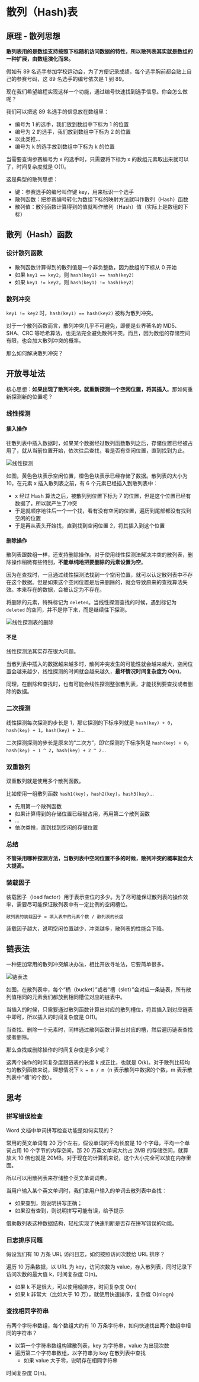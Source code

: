 # 散列（Hash)表

## 原理 - 散列思想

**散列表用的是数组支持按照下标随机访问数据的特性，所以散列表其实就是数组的一种扩展，由数组演化而来。**

假如有 89 名选手参加学校运动会，为了方便记录成绩，每个选手胸前都会贴上自己的参赛号码，这 89 名选手的编号依次是 1 到 89。

现在我们希望编程实现这样一个功能，通过编号快速找到选手信息。你会怎么做呢？

我们可以把这 89 名选手的信息放在数组里：

- 编号为 1 的选手，我们放到数组中下标为 1 的位置
- 编号为 2 的选手，我们放到数组中下标为 2 的位置
- 以此类推...
- 编号为 k 的选手放到数组中下标为 k 的位置

当需要查询参赛编号为 x 的选手时，只需要将下标为 x 的数组元素取出来就可以了，时间复杂度就是 O(1)。

这是典型的散列思想：

- 键：参赛选手的编号叫作键 key，用来标识一个选手
- 散列函数：把参赛编号转化为数组下标的映射方法就叫作散列（Hash）函数
- 散列值：散列函数计算得到的值就叫作散列（Hash）值（实际上是数组的下标）

## 散列（Hash）函数

### 设计散列函数

- 散列函数计算得到的散列值是一个非负整数，因为数组的下标从 0 开始
- 如果 `key1 == key2`，则 `hash(key1) == hash(key2)`
- 如果 `key1 != key2`，则 `hash(key1) != hash(key2)`

### 散列冲突

`key1 != key2` 时，`hash(key1) == hash(key2)` 被称为散列冲突。

对于一个散列函数而言，散列冲突几乎不可避免，即便是业界著名的 MD5、SHA、CRC 等哈希算法，也无法完全避免散列冲突。而且，因为数组的存储空间有限，也会加大散列冲突的概率。

那么如何解决散列冲突？

## 开放寻址法

核心思想：**如果出现了散列冲突，就重新探测一个空闲位置，将其插入**。那如何重新探测新的位置呢？

### 线性探测

#### 插入操作

往散列表中插入数据时，如果某个数据经过散列函数散列之后，存储位置已经被占用了，就从当前位置开始，依次往后查找，看是否有空闲位置，直到找到为止。

![线性探测](@imgs/5c31a3127cbc00f0c63409bbe1fbd0d5.jpg)

如图，黄色色块表示空闲位置，橙色色块表示已经存储了数据。散列表的大小为 10，在元素 x 插入散列表之前，有 6 个元素已经插入到散列表中：

- x 经过 Hash 算法之后，被散列到位置下标为 7 的位置，但是这个位置已经有数据了，所以就产生了冲突
- 于是就顺序地往后一个一个找，看有没有空闲的位置，遍历到尾部都没有找到空闲的位置
- 于是再从表头开始找，直到找到空闲位置 2，将其插入到这个位置

#### 删除操作

散列表跟数组一样，还支持删除操作。对于使用线性探测法解决冲突的散列表，删除操作稍微有些特别，**不能单纯地把要删除的元素设置为空**。

因为在查找时，一旦通过线性探测法找到一个空闲位置，就可以认定散列表中不存在这个数据。但是如果这个空闲位置是后来删除的，就会导致原来的查找算法失效。本来存在的数据，会被认定为不存在。

将删除的元素，特殊标记为 `deleted`。当线性探测查找的时候，遇到标记为 `deleted` 的空间，并不是停下来，而是继续往下探测。

![线性探测表的删除](@imgs/fe7482ba09670cbe05a9dfe4dd49bd1d.jpg)

#### 不足

线性探测法其实存在很大问题。

当散列表中插入的数据越来越多时，散列冲突发生的可能性就会越来越大，空闲位置会越来越少，线性探测的时间就会越来越久，**最坏情况时间复杂度为 O(n)**。

同理，在删除和查找时，也有可能会线性探测整张散列表，才能找到要查找或者删除的数据。

### 二次探测

线性探测每次探测的步长是 1，那它探测的下标序列就是 `hash(key) + 0`，`hash(key) + 1`，`hash(key) + 2`...

二次探测探测的步长是原来的“二次方”，即它探测的下标序列是 `hash(key) + 0`，`hash(key) + 1 ^ 2`，`hash(key) + 2 ^ 2`...

### 双重散列

双重散列就是使用多个散列函数。

比如使用一组散列函数 `hash1(key)`，`hash2(key)`，`hash3(key)`...

- 先用第一个散列函数
- 如果计算得到的存储位置已经被占用，再用第二个散列函数
- ...
- 依次类推，直到找到空闲的存储位置

### 总结

**不管采用哪种探测方法，当散列表中空闲位置不多的时候，散列冲突的概率就会大大提高。**

### 装载因子

装载因子（load factor）用于表示空位的多少。为了尽可能保证散列表的操作效率，需要尽可能保证散列表中有一定比例的空闲槽位。

```
散列表的装载因子 = 填入表中的元素个数 / 散列表的长度
```

装载因子越大，说明空闲位置越少，冲突越多，散列表的性能会下降。

## 链表法

一种更加常用的散列冲突解决办法，相比开放寻址法，它要简单很多。

![链表法](@imgs/a4b77d593e4cb76acb2b0689294ec17f.jpg)

如图，在散列表中，每个“桶（bucket）”或者“槽（slot）”会对应一条链表，所有散列值相同的元素我们都放到相同槽位对应的链表中。

当插入的时候，只需要通过散列函数计算出对应的散列槽位，将其插入到对应链表中即可，所以插入的时间复杂度是 O(1)。

当查找、删除一个元素时，同样通过散列函数计算出对应的槽，然后遍历链表查找或者删除。

那么查找或删除操作的时间复杂度是多少呢？

这两个操作的时间复杂度跟链表的长度 k 成正比，也就是 O(k)。对于散列比较均匀的散列函数来说，理想情况下 `k = n / m`（n 表示散列中数据的个数，m 表示散列表中“槽”的个数）。

## 思考

### 拼写错误检查

Word 文档中单词拼写检查功能是如何实现的？

常用的英文单词有 20 万个左右，假设单词的平均长度是 10 个字母，平均一个单词占用 10 个字节的内存空间，那 20 万英文单词大约占 2MB 的存储空间，就算放大 10 倍也就是 20MB。对于现在的计算机来说，这个大小完全可以放在内存里面。

所以可以用散列表来存储整个英文单词词典。

当用户输入某个英文单词时，我们拿用户输入的单词去散列表中查找：

- 如果查到，则说明拼写正确；
- 如果没有查到，则说明拼写可能有误，给予提示

借助散列表这种数据结构，轻松实现了快速判断是否存在拼写错误的功能。

### 日志排序问题

假设我们有 10 万条 URL 访问日志，如何按照访问次数给 URL 排序？

遍历 10 万条数据，以 URL 为 key，访问次数为 value，存入散列表，同时记录下访问次数的最大值 k，时间复杂度 O(n)。

- 如果 k 不是很大，可以使用桶排序，时间复杂度 O(n)
- 如果 k 非常大（比如大于 10 万），就使用快速排序，复杂度 O(nlogn)

### 查找相同字符串

有两个字符串数组，每个数组大约有 10 万条字符串，如何快速找出两个数组中相同的字符串？

- 以第一个字符串数组构建散列表，key 为字符串，value 为出现次数
- 遍历第二个字符串数组，以字符串为 key 在散列表中查找
  - 如果 value 大于零，说明存在相同字符串

时间复杂度 O(n)。
